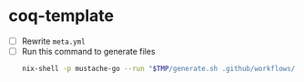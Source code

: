 # coq-template

- [ ] Rewrite `meta.yml`
- [ ] Run this command to generate files
  ```sh
  nix-shell -p mustache-go --run "$TMP/generate.sh .github/workflows/nix-action.yml theories/dune dune-project README.md"
  ```
